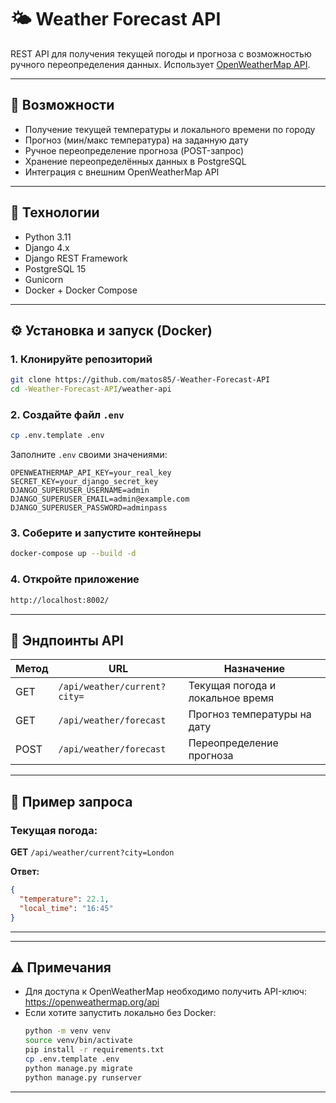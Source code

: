 # 🌤️ Weather Forecast API

REST API для получения текущей погоды и прогноза с возможностью ручного переопределения данных. Использует [OpenWeatherMap API](https://openweathermap.org/api).

---

## 🚀 Возможности

- Получение текущей температуры и локального времени по городу
- Прогноз (мин/макс температура) на заданную дату
- Ручное переопределение прогноза (POST-запрос)
- Хранение переопределённых данных в PostgreSQL
- Интеграция с внешним OpenWeatherMap API

---

## 🔧 Технологии

- Python 3.11
- Django 4.x
- Django REST Framework
- PostgreSQL 15
- Gunicorn
- Docker + Docker Compose

---

## ⚙️ Установка и запуск (Docker)

### 1. Клонируйте репозиторий

```bash
git clone https://github.com/matos85/-Weather-Forecast-API
cd -Weather-Forecast-API/weather-api
```

### 2. Создайте файл `.env`

```bash
cp .env.template .env
```

Заполните `.env` своими значениями:

```env
OPENWEATHERMAP_API_KEY=your_real_key
SECRET_KEY=your_django_secret_key
DJANGO_SUPERUSER_USERNAME=admin
DJANGO_SUPERUSER_EMAIL=admin@example.com
DJANGO_SUPERUSER_PASSWORD=adminpass
```

### 3. Соберите и запустите контейнеры

```bash
docker-compose up --build -d
```

### 4. Откройте приложение

```txt
http://localhost:8002/
```

---

## 📌 Эндпоинты API

| Метод | URL                          | Назначение                       |
|-------|------------------------------|----------------------------------|
| GET   | `/api/weather/current?city=` | Текущая погода и локальное время |
| GET   | `/api/weather/forecast`      | Прогноз температуры на дату      |
| POST  | `/api/weather/forecast`      | Переопределение прогноза         |

---

## 🧪 Пример запроса

### Текущая погода:

**GET** `/api/weather/current?city=London`

**Ответ:**

```json
{
  "temperature": 22.1,
  "local_time": "16:45"
}
```

---

---

## ⚠️ Примечания

- Для доступа к OpenWeatherMap необходимо получить API-ключ: https://openweathermap.org/api
- Если хотите запустить локально без Docker:
  ```bash
  python -m venv venv
  source venv/bin/activate
  pip install -r requirements.txt
  cp .env.template .env
  python manage.py migrate
  python manage.py runserver
  ```

---


